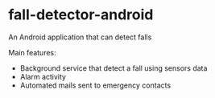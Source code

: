 # fall-detector-android
An Android application that can detect falls

Main features:
- Background service that detect a fall using sensors data
- Alarm activity
- Automated mails sent to emergency contacts

